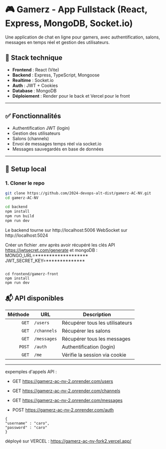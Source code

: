 # 🎮 Gamerz - App Fullstack (React, Express, MongoDB, Socket.io)

Une application de chat en ligne pour gamers, avec authentification, salons, messages en temps réel et gestion des utilisateurs.


## 🚀 Stack technique

- **Frontend** : React (Vite)
- **Backend** : Express, TypeScript, Mongoose
- **Realtime** : Socket.io
- **Auth** : JWT + Cookies
- **Database** : MongoDB 
- **Déploiement** : Render pour le back et Vercel pour le front

---

## ✅ Fonctionnalités

- Authentification JWT (login)
- Gestion des utilisateurs
- Salons (channels)
- Envoi de messages temps réel via socket.io
- Messages sauvegardés en base de données


---

## 🔧 Setup local

### 1. Cloner le repo

```bash
git clone https://github.com/2024-devops-alt-dist/gamerz-AC-NV.git
cd gamerz-AC-NV

cd backend
npm install
npm run build
npm run dev

```
Le backend tourne sur http://localhost:5006
WebSocket sur http://localhost:5024


Créer un fichier .env après avoir récupéré les clés API https://jwtsecret.com/generate et mongoDB :
MONGO_URL=*******************
JWT_SECRET_KEY=**************

```

cd frontend/gamerz-front
npm install
npm run dev
```
## 📬 API disponibles

| Méthode | URL                                         | Description                      |
|--------:|---------------------------------------------|----------------------------------|
| `GET`   | `/users`                                    | Récupérer tous les utilisateurs  |
| `GET`   | `/channels`                                 | Récupérer les salons             |
| `GET`   | `/messages`                                 | Récupérer tous les messages      |
| `POST`  | `/auth`                                     | Authentification (login)         |
| `GET`   | `/me`                                       | Vérifie la session via cookie    |

---

expemples d'appels API : 
- GET https://gamerz-ac-nv-2.onrender.com/users
- GET https://gamerz-ac-nv-2.onrender.com/channels
- GET https://gamerz-ac-nv-2.onrender.com/messages

- POST https://gamerz-ac-nv-2.onrender.com/auth
 ```
{
"username" : "caro",
"password" : "caro"
}
 ```

déployé sur VERCEL : 
https://gamerz-ac-nv-fork2.vercel.app/


